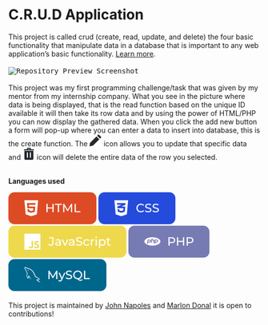 <h1>C.R.U.D Application</h1>
This project is called crud (create, read, update, and delete) the four basic functionality that manipulate data in a database that is important to any web application’s basic functionality. 
<a href="https://www.google.com/search?q=what+is+crud+in+programming" target="_blank">Learn more</a>.<br><br>
<kbd><img src="https://raw.githubusercontent.com/MinecraftJohn/crud_app/crud-app/assets/img/repository_preview.png" alt="Repository Preview Screenshot"></kbd><br><br>
This project was my first programming challenge/task that was given by my mentor from my internship company. What you see in the picture where data is being displayed, that is the read function based on the unique ID available it will then take its row data and by using the power of HTML/PHP you can now display the gathered data. When you click the add new button a form will pop-up where you can enter a data to insert into database, this is the create function. The 
<span><img src="https://raw.githubusercontent.com/MinecraftJohn/MinecraftJohn/49daa7b475221c8441d9995ce463e997c1739b79/assets/other-repository/crud_app/pencil-fill.svg" alt="Pencil Icon"></span>
icon allows you to update that specific data and 
<span><img src="https://raw.githubusercontent.com/MinecraftJohn/MinecraftJohn/49daa7b475221c8441d9995ce463e997c1739b79/assets/other-repository/crud_app/trash-fill.svg" alt="Trash Icon"></span>
icon will delete the entire data of the row you selected.
<br><br>
<p><b>Languages used</b></p>
<span><img src="https://raw.githubusercontent.com/MinecraftJohn/MinecraftJohn/0b7814e44ddd80c4105d8d3c98edba4f90d62f34/assets/svg/html.svg" alt="HTML"></span>
<span><img src="https://raw.githubusercontent.com/MinecraftJohn/MinecraftJohn/0b7814e44ddd80c4105d8d3c98edba4f90d62f34/assets/svg/css.svg" alt="CSS"></span>
<span><img src="https://raw.githubusercontent.com/MinecraftJohn/MinecraftJohn/0b7814e44ddd80c4105d8d3c98edba4f90d62f34/assets/svg/javascript.svg" alt="JavaScript"></span>
<span><img src="https://raw.githubusercontent.com/MinecraftJohn/MinecraftJohn/0b7814e44ddd80c4105d8d3c98edba4f90d62f34/assets/svg/php.svg" alt="PHP"></span>
<span><img src="https://raw.githubusercontent.com/MinecraftJohn/MinecraftJohn/0b7814e44ddd80c4105d8d3c98edba4f90d62f34/assets/svg/mysql.svg" alt="MySQL"></span>
<br>
<br>
This project is maintained by <a href="https://github.com/MinecraftJohn" target="_blank" rel="noopener noreferrer">John Napoles</a> and <a href="https://github.com/MarlonDonal" target="_blank" rel="noopener noreferrer">Marlon Donal</a> it is open to contributions!

